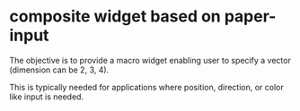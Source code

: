 # composite widget based on paper-input
The objective is to provide a macro widget enabling user to specify a vector (dimension can be 2, 3, 4).

This is typically needed for applications where position, direction, or color like input is needed.
